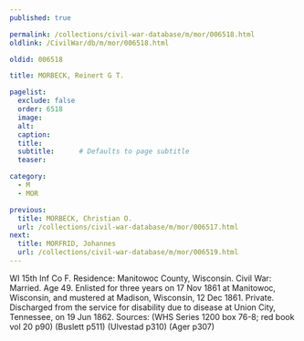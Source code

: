 ```yaml
---
published: true

permalink: /collections/civil-war-database/m/mor/006518.html
oldlink: /CivilWar/db/m/mor/006518.html

oldid: 006518

title: MORBECK, Reinert G T.

pagelist:
  exclude: false
  order: 6518
  image: 
  alt:
  caption:
  title:
  subtitle:      # Defaults to page subtitle
  teaser:

category: 
  - M 
  - MOR

previous:
  title: MORBECK, Christian O.
  url: /collections/civil-war-database/m/mor/006517.html  
next:
  title: MORFRID, Johannes
  url: /collections/civil-war-database/m/mor/006519.html   
---
```

WI 15th Inf Co F. Residence: Manitowoc County, Wisconsin. Civil War: Married. Age 49. Enlisted for three years on 17 Nov 1861 at Manitowoc, Wisconsin, and mustered at Madison, Wisconsin, 12 Dec 1861. Private. Discharged from the service for disability due to disease at Union City, Tennessee, on 19 Jun 1862. Sources: (WHS Series 1200 box 76-8; red book vol 20 p90) (Buslett p511) (Ulvestad p310) (Ager p307)